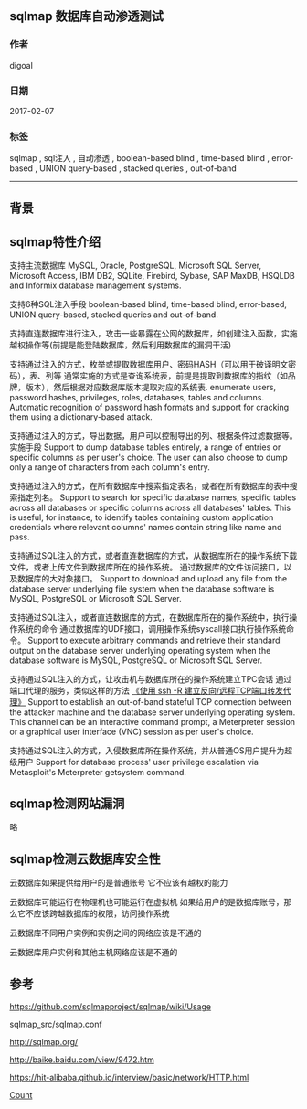 ## sqlmap 数据库自动渗透测试
                                 
### 作者                                 
digoal                                  
                                    
### 日期                                  
2017-02-07                                                          
                                  
### 标签                                                                                                                                                  
sqlmap , sql注入 , 自动渗透 , boolean-based blind , time-based blind , error-based , UNION query-based , stacked queries , out-of-band          
                              
----                                  
                                
## 背景     

## sqlmap特性介绍

支持主流数据库
MySQL, Oracle, PostgreSQL, Microsoft SQL Server, Microsoft Access, IBM DB2, SQLite, Firebird, Sybase, SAP MaxDB, HSQLDB and Informix database management systems.

支持6种SQL注入手段
boolean-based blind, time-based blind, error-based, UNION query-based, stacked queries and out-of-band.

支持直连数据库进行注入，攻击一些暴露在公网的数据库，如创建注入函数，实施越权操作等(前提是能登陆数据库，然后利用数据库的漏洞干活)

支持通过注入的方式，枚举或提取数据库用户、密码HASH（可以用于破译明文密码），表、列等 
通常实施的方式是查询系统表，前提是提取到数据库的指纹（如品牌，版本），然后根据对应数据库版本提取对应的系统表.
enumerate users, password hashes, privileges, roles, databases, tables and columns.
Automatic recognition of password hash formats and support for cracking them using a dictionary-based attack.


支持通过注入的方式，导出数据，用户可以控制导出的列、根据条件过滤数据等。
实施手段
Support to dump database tables entirely, a range of entries or specific columns as per user's choice. 
The user can also choose to dump only a range of characters from each column's entry.


支持通过注入的方式，在所有数据库中搜索指定表名，或者在所有数据库的表中搜索指定列名。
Support to search for specific database names, specific tables across all databases or specific columns across all databases' tables. 
This is useful, for instance, to identify tables containing custom application credentials where relevant columns' names contain string like name and pass.


支持通过SQL注入的方式，或者直连数据库的方式，从数据库所在的操作系统下载文件，或者上传文件到数据库所在的操作系统。
通过数据库的文件访问接口，以及数据库的大对象接口。
Support to download and upload any file from the database server underlying file system when the database software is MySQL, PostgreSQL or Microsoft SQL Server.


支持通过SQL注入，或者直连数据库的方式，在数据库所在的操作系统中，执行操作系统的命令
通过数据库的UDF接口，调用操作系统syscall接口执行操作系统命令。
Support to execute arbitrary commands and retrieve their standard output on the database server underlying operating system when the database software is MySQL, PostgreSQL or Microsoft SQL Server.


支持通过SQL注入的方式，让攻击机与数据库所在的操作系统建立TPC会话
通过端口代理的服务，类似这样的方法
[《使用 ssh -R 建立反向/远程TCP端口转发代理》](../201406/20140614_01.md)
Support to establish an out-of-band stateful TCP connection between the attacker machine and the database server underlying operating system. 
This channel can be an interactive command prompt, a Meterpreter session or a graphical user interface (VNC) session as per user's choice.


支持通过SQL注入的方式，入侵数据库所在操作系统，并从普通OS用户提升为超级用户
Support for database process' user privilege escalation via Metasploit's Meterpreter getsystem command.

## sqlmap检测网站漏洞
略

## sqlmap检测云数据库安全性


云数据库如果提供给用户的是普通账号
它不应该有越权的能力

云数据库可能运行在物理机也可能运行在虚拟机
如果给用户的是数据库账号，那么它不应该跨越数据库的权限，访问操作系统

云数据库不同用户实例和实例之间的网络应该是不通的

云数据库用户实例和其他主机网络应该是不通的






## 参考


https://github.com/sqlmapproject/sqlmap/wiki/Usage

sqlmap_src/sqlmap.conf 

http://sqlmap.org/

http://baike.baidu.com/view/9472.htm

https://hit-alibaba.github.io/interview/basic/network/HTTP.html

  
    
[Count](http://info.flagcounter.com/h9V1)                                                                                                  
          
